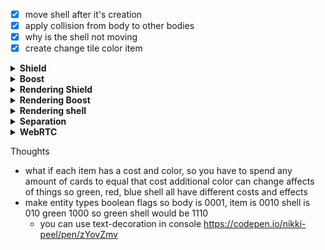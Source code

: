 - [x] move shell after it's creation
- [x] apply collision from body to other bodies
- [x] why is the shell not moving
- [x] create change tile color item

<details>
  <summary><strong>Shield</strong></summary>

- [x] What will the shield do?

> When played it will absorb hits for a body. So when the shielded body collides with something the body will not lose moves and will not end their turn.

- [x] How should the shield work? boolean? number?

> If the shield value was a number then I could tick down based on the number of cards that would be lost.
> Doing that would mean I would have to check if the shield would burst or just say the shield will absorb everything when it hits 0, but still benefit you if it has more to go
> Additionally by making the shield a number you could play as many as you like and I just have to add a number to it.

- [x] How to play the shield?

> `{card}.shield()` I will not care about the shield's color

- [x] How to mark a shielded body?

> ```javascript
> {
> 	shield: 0
> }
> ```

- [x] Add `playAShield`
- [x] How to read a shielded body - in collision?
- [x] How to update a shielded body - in collision?
- [x] Confirm it all works

> The way it is written now, I save the shield value ahead of time because a shell's `crashed` comes _after_ `remove` so the crashed could read the 0 cause by its shell.
> So for now a shield makes you completely invulnerable on a tile no matter what hits you when you enter.

</details>

<details>
  <summary><strong>Boost</strong></summary>

- [x] what is the boost

> Boosting is the ability to increase your current speed and top speed for a limited amount of time

- [ ] How Will it work

> I think it will only last for one turn but all of your moves should be given increased value, which would result in you getting more cards.
> Which, without the max card limit would let you go forever perhaps
> it should increase your eval score by a certain amount and increase the max card limit for the turn

    - [x] Does color matter

> Color should be ignored, this is a flat number applied after the color eval

    - [x] What’s the distance with transparent?

> currently nothing because I don't factor in the alpha in a color

    - [x] How will it be applied to a body

> it can be a boolean flag on the body, like crashed and then easily read off the body when needed

    - [x] How will it be measured in the eval

> shouldn't be more than a `+ body.boost ? BOOST : 0`

    - [x] How will it be reset

> it can be done in the same place as `crashed`

    - [x] What happens when you play more than one?

> for the sake of simplicity nothing

- [x] create `Boostable` typedef
- [x] make `playABoost` function
- [x] add reading the boost to eval
- [x] count boost in turns
- [x] boost in UI

</details>

<details>
  <summary><strong>Rendering Shield</strong></summary>
- [ ] transparent border?
- [ ] Rgba a=1 border?
- [ ] Else margin *or* border, for player
</details>

<details>
  <summary><strong>Rendering Boost</strong></summary>
- [ ] icon/emoji?
</details>

<details>
  <summary><strong>Rendering shell</strong></summary>
- [ ] circle
</details>

<details>
	<summary><strong>Separation</strong></summary>
	- [ ] move all rendering to “component” files
	- [ ] Move all verbs to standalone files
	- [ ] Move all state building to dir
	- [ ] what state updates should hook into rendering so that I can share the changes across webRTC and have everyone
	  render accordingly (shell moving is currently moving outside of the normal looping)
</details>

<details>
  <summary><strong>WebRTC</strong></summary>
- [ ] https://surma.dev/things/comlink-webrtc/
- [ ] https://developer.mozilla.org/en-US/docs/Web/API/RTCDataChannel
</details>

Thoughts

- what if each item has a cost and color, so you have to spend any amount of cards to equal that cost additional color
  can change affects of things so green, red, blue shell all have different costs and effects
- make entity types boolean flags so body is 0001, item is 0010 shell is 010 green 1000 so green shell would be 1110
	- you can use text-decoration in console https://codepen.io/nikki-peel/pen/zYovZmv
